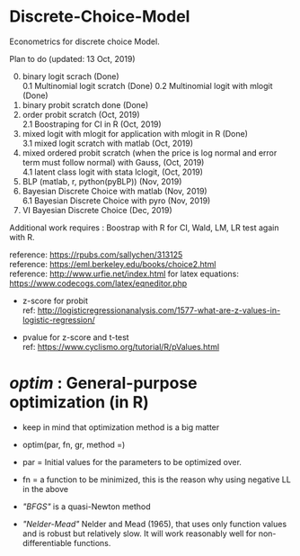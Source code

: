 # Discrete-Choice-Model
Econometrics for discrete choice Model.

Plan to do (updated: 13 Oct, 2019)  

0. binary logit scrach (Done)  
0.1 Multinomial logit scratch (Done)
0.2 Multinomial logit with mlogit (Done)
1. binary probit scratch done (Done)  
2. order probit scratch (Oct, 2019)  
2.1 Boostraping for CI in R (Oct, 2019)
3. mixed logit with mlogit for application with mlogit in R (Done)  
3.1 mixed logit scratch with matlab (Oct, 2019)  
4. mixed ordered probit scratch (when the price is log normal and error term must follow normal) with Gauss, (Oct, 2019)  
4.1 latent class logit with stata lclogit, (Oct, 2019)  
5. BLP (matlab, r, python(pyBLP)) (Nov, 2019)  
6. Bayesian Discrete Choice with matlab (Nov, 2019)  
6.1 Bayesian Discrete Choice with pyro (Nov, 2019)  
7. VI Bayesian Discrete Choice (Dec, 2019)  

Additional work requires : Boostrap with R for CI, Wald, LM, LR test again with R.

reference: https://rpubs.com/sallychen/313125  
reference: https://eml.berkeley.edu/books/choice2.html  
reference: http://www.urfie.net/index.html
for latex equations: https://www.codecogs.com/latex/eqneditor.php  

* z-score for probit  
ref: http://logisticregressionanalysis.com/1577-what-are-z-values-in-logistic-regression/  

* pvalue for z-score and t-test  
ref: https://www.cyclismo.org/tutorial/R/pValues.html  

# *optim* : General-purpose optimization (in R)
* keep in mind that optimization method is a big matter

* optim(par, fn, gr, method =)

* par = Initial values for the parameters to be optimized over.

* fn = a function to be minimized, this is the reason why using negative LL in the above

* *"BFGS"* is a quasi-Newton method

* *"Nelder-Mead"* Nelder and Mead (1965), that uses only function values and is robust but   relatively slow. It will work reasonably well for non-differentiable functions.
